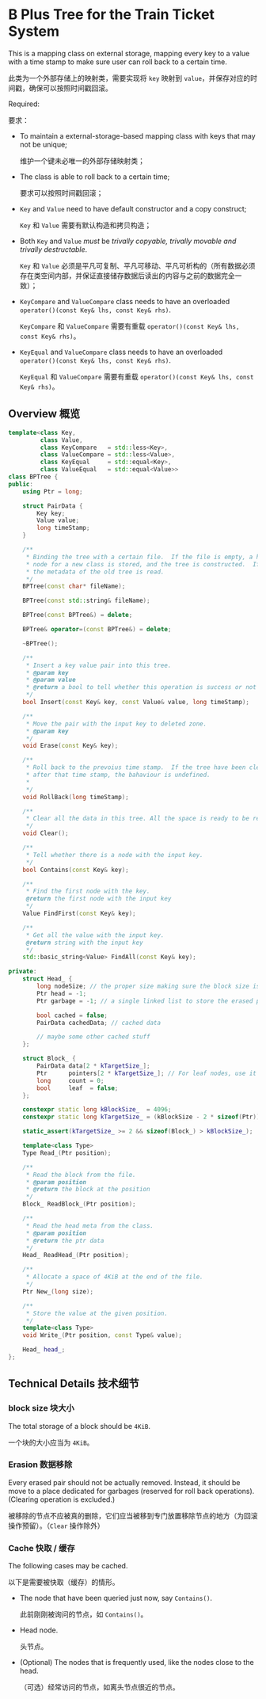 # B Plus Tree for the Train Ticket System

This is a mapping class on external storage, mapping every key to a value with a time stamp to make sure user can roll back to a certain time.

此类为一个外部存储上的映射类，需要实现将 `key` 映射到 `value`，并保存对应的时间戳，确保可以按照时间戳回滚。

Required:

要求：

- To maintain a external-storage-based mapping class with keys that may not be unique;

  维护一个键未必唯一的外部存储映射类；

- The class is able to roll back to a certain time;

  要求可以按照时间戳回滚；

- `Key` and `Value` need to have default constructor and a copy construct;

  `Key` 和 `Value` 需要有默认构造和拷贝构造；

- Both `Key` and `Value` *must* be *trivally copyable, trivally movable and
  trivally destructable*.

  `Key` 和 `Value` 必须是平凡可复制、平凡可移动、平凡可析构的（所有数据必须存在类空间内部，并保证直接储存数据后读出的内容与之前的数据完全一致）；

- `KeyCompare` and `ValueCompare` class needs to have an overloaded
  `operator()(const Key& lhs, const Key& rhs)`.

  `KeyCompare` 和 `ValueCompare` 需要有重载 `operator()(const Key& lhs, const Key& rhs)`。

- `KeyEqual` and `ValueCompare` class needs to have an overloaded
  `operator()(const Key& lhs, const Key& rhs)`.

  `KeyEqual` 和 `ValueCompare` 需要有重载 `operator()(const Key& lhs, const Key& rhs)`。

## Overview 概览

```c++
template<class Key,
         class Value,
         class KeyCompare   = std::less<Key>,
         class ValueCompare = std::less<Value>,
         class KeyEqual     = std::equal<Key>,
         class ValueEqual   = std::equal<Value>>
class BPTree {
public:
    using Ptr = long;

    struct PairData {
        Key key;
        Value value;
        long timeStamp;
    }

    /**
     * Binding the tree with a certain file.  If the file is empty, a head
     * node for a new class is stored, and the tree is constructed.  If not,
     * the metadata of the old tree is read.
     */
    BPTree(const char* fileName);

    BPTree(const std::string& fileName);

    BPTree(const BPTree&) = delete;

    BPTree& operator=(const BPTree&) = delete;

    ~BPTree();

    /**
     * Insert a key value pair into this tree.
     * @param key
     * @param value
     * @return a bool to tell whether this operation is success or not
     */
    bool Insert(const Key& key, const Value& value, long timeStamp);

    /**
     * Move the pair with the input key to deleted zone.
     * @param key
     */
    void Erase(const Key& key);

    /**
     * Roll back to the prevoius time stamp.  If the tree have been cleared
     * after that time stamp, the bahaviour is undefined.
     *
     */
    void RollBack(long timeStamp);

    /**
     * Clear all the data in this tree. All the space is ready to be reused.
     */
    void Clear();

    /**
     * Tell whether there is a node with the input key.
     */
    bool Contains(const Key& key);

    /**
     * Find the first node with the key.
     @return the first node with the input key
     */
    Value FindFirst(const Key& key);

    /**
     * Get all the value with the input key.
     @return string with the input key
     */
    std::basic_string<Value> FindAll(const Key& key);

private:
    struct Head_ {
        long nodeSize; // the proper size making sure the block size is 4KiB
        Ptr head = -1;
        Ptr garbage = -1; // a single linked list to store the erased pair(s)

        bool cached = false;
        PairData cachedData; // cached data

        // maybe some other cached stuff
    };

    struct Block_ {
        PairData data[2 * kTargetSize_];
        Ptr      pointers[2 * kTargetSize_]; // For leaf nodes, use it as linked pointer to other leafs
        long     count = 0;
        bool     leaf  = false;
    };

    constexpr static long kBlockSize_  = 4096;
    constexpr static long kTargetSize_ = (kBlockSize - 2 * sizeof(Ptr)) / (sizeof(Ptr) + sizeof(PairData)) / 2 - 1;

    static_assert(kTargetSize_ >= 2 && sizeof(Block_) > kBlockSize_);

    template<class Type>
    Type Read_(Ptr position);

    /**
     * Read the block from the file.
     * @param position
     * @return the block at the position
     */
    Block_ ReadBlock_(Ptr position);

    /**
     * Read the head meta from the class.
     * @param position
     * @return the ptr data
     */
    Head_ ReadHead_(Ptr position);

    /**
     * Allocate a space of 4KiB at the end of the file.
     */
    Ptr New_(long size);

    /**
     * Store the value at the given position.
     */
    template<class Type>
    void Write_(Ptr position, const Type& value);

    Head_ head_;
};
```
## Technical Details 技术细节

### block size 块大小

The total storage of a block should be `4KiB`.

一个块的大小应当为 `4KiB`。

### Erasion 数据移除

Every erased pair should not be actually removed.  Instead, it should be move
to a place dedicated for garbages (reserved for roll back operations).
(Clearing operation is excluded.)

被移除的节点不应被真的删除，它们应当被移到专门放置移除节点的地方（为回滚操作预留）。（`Clear` 操作除外）

### Cache 快取 / 缓存

The following cases may be cached.

以下是需要被快取（缓存）的情形。

- The node that have been queried just now, say `Contains()`.

  此前刚刚被询问的节点，如 `Contains()`。

- Head node.

  头节点。

- (Optional) The nodes that is frequently used, like the nodes close to the head.

  （可选）经常访问的节点，如离头节点很近的节点。
